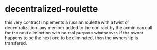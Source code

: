 # decentralized-roulette
this very contract implements a russian roulette with a twist of decentralization.
any member added to the contract by the admin can call for the next elimination with no real purpose whatsoever. if the owner happens to be the next one to be eliminated, then the ownership is transfered.
